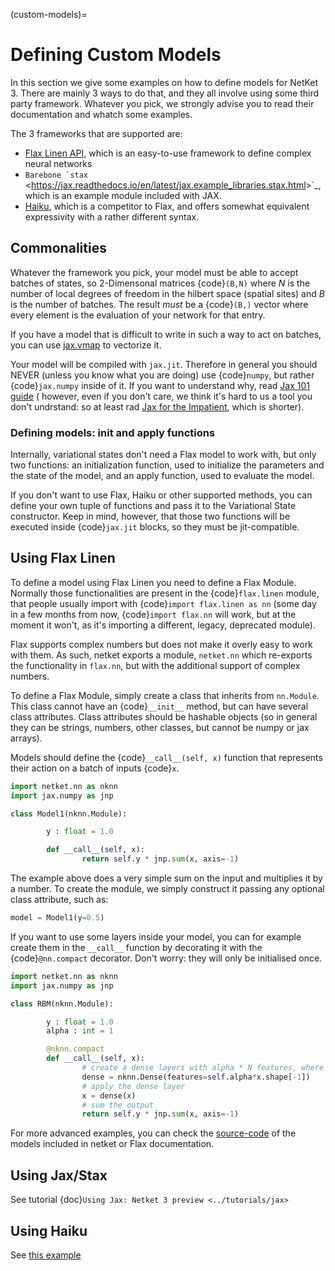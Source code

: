 (custom-models)=

# Defining Custom Models

In this section we give some examples on how to define models for NetKet 3.
There are mainly 3 ways to do that, and they all involve using some third party
framework.
Whatever you pick, we strongly advise you to read their documentation and whatch
some examples.

The 3 frameworks that are supported are:

- [Flax Linen API](https://flax.readthedocs.io/en/latest/examples.html), which is an easy-to-use framework to define complex neural networks
- `` Barebone `stax `` \<<https://jax.readthedocs.io/en/latest/jax.example_libraries.stax.html>>\`\_, which is an example module included with JAX.
- [Haiku](https://github.com/deepmind/dm-haiku), which is a competitor to Flax, and offers somewhat equivalent expressivity with a rather different syntax.

## Commonalities

Whatever the framework you pick, your model must be able to accept batches of states, so 2-Dimensonal matrices {code}`(B,N)` where $N$ is the number of local degrees of freedom in the hilbert space (spatial sites) and $B$ is the number of batches.
The result *must* be a {code}`(B,)` vector  where every element is the evaluation of your network for that entry.

If you have a model that is difficult to write in such a way to act on batches, you can use [jax.vmap](https://jax.readthedocs.io/en/latest/jax.html#jax.vmap) to vectorize it.

Your model will be compiled with `jax.jit`. Therefore in general you should NEVER (unless you know what you are doing) use {code}`numpy`, but rather {code}`jax.numpy` inside of it.
If you want to understand why, read [Jax 101 guide](https://jax.readthedocs.io/en/latest/jax-101/index.html) ( however, even if you don't care, we think it's hard to us a tool you don't undrstand: so at least rad [Jax for the Impatient](https://flax.readthedocs.io/en/latest/notebooks/jax_for_the_impatient.html), which is shorter).

### Defining models: init and apply functions

Internally, variational states don't need a Flax model to work with, but only two functions: an initialization
function, used to initialize the parameters and the state of the model, and an apply function, used to evaluate
the model.

If you don't want to use Flax, Haiku or other supported methods, you can define your own tuple of functions and
pass it to the Variational State constructor. Keep in mind, however, that those two functions will be executed
inside {code}`jax.jit` blocks, so they must be jit-compatible.

## Using Flax Linen

To define a model using Flax Linen you need to define a Flax Module. Normally those functionalities are present
in the {code}`flax.linen` module, that people usually import with {code}`import flax.linen as nn` (some day in
a few months from now, {code}`import flax.nn` will work, but at the moment it won't, as it's importing a different,
legacy, deprecated module).

Flax supports complex numbers but does not make it overly easy to work with them.
As such, netket exports a module, `netket.nn` which re-exports the functionality in `flax.nn`, but
with the additional support of complex numbers.

To define a Flax Module, simply create a class that inherits from `nn.Module`.
This class cannot have an {code}`__init__` method, but can have several class attributes.
Class attributes should be hashable objects (so in general they can be strings, numbers, other classes, but cannot
be numpy or jax arrays).

Models should define the {code}`__call__(self, x)` function that represents their action on a batch of inputs {code}`x`.

```python
import netket.nn as nknn
import jax.numpy as jnp

class Model1(nknn.Module):

        y : float = 1.0

        def __call__(self, x):
                return self.y * jnp.sum(x, axis=-1)
```

The example above does a very simple sum on the input and multiplies it by a number. To create the module, we simply construct it
passing any optional class attribute, such as:

```python
model = Model1(y=0.5)
```

If you want to use some layers inside your model, you can for example create them in the `__call__` function by decorating it with
the {code}`@nn.compact` decorator. Don't worry: they will only be initialised once.

```python
import netket.nn as nknn
import jax.numpy as jnp

class RBM(nknn.Module):

        y : float = 1.0
        alpha : int = 1

        @nknn.compact
        def __call__(self, x):
                # create a dense layers with alpha * N features, where N is the size of the system
                dense = nknn.Dense(features=self.alpha*x.shape[-1])
                # apply the dense layer
                x = dense(x)
                # sum the output
                return self.y * jnp.sum(x, axis=-1)
```

For more advanced examples, you can check the [source-code](https://github.com/netket/netket/tree/master/netket/models)
of the models included in netket or Flax documentation.

## Using Jax/Stax

See tutorial {doc}`Using Jax: Netket 3 preview <../tutorials/jax>`

## Using Haiku

See [this example](https://github.com/netket/netket/blob/master/Examples/Ising1d/ising1d_hk.py)
